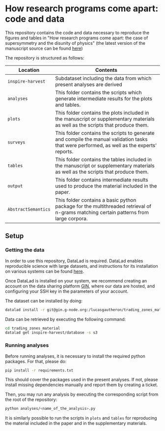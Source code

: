 # How research programs come apart: code and data

This repository contains the code and data necessary to reproduce the figures and tables in "How research programs come apart: the case of supersymmetry and the disunity of physics" (the latest version of the manuscript source can be found [here](https://github.com/lucasgautheron/supersymmetry_trading_zone_paper))

The repository is structured as follows:

| **Location**        | **Contents**                                                                                                                    |
|---------------------|---------------------------------------------------------------------------------------------------------------------------------|
| ``inspire-harvest`` | Subdataset including the data from which present analyses are derived                                                           |
| ``analyses``        | This folder contains the scripts which generate intermediate results for the plots and tables.                                  |
| ``plots``           | This folder contains the plots included in the manuscript or supplementary materials as well as the scripts that produce them.  |
| ``surveys``          | This folder contains the scripts to generate and compile the manual validation tasks that were performed, as well as the experts' reports.                                       |
| ``tables``          | This folder contains the tables included in the manuscript or supplementary materials as well as the scripts that produce them. |
| ``output``          | This folder contains intermediate results used to produce the material included in the paper.                                       |
| ``AbstractSemantics`` | This folder contains a basic python package for the multithreaded retrieval of n-grams matching certain patterns from large corpora.                                       |

## Setup

### Getting the data

In order to use this repository, DataLad is required. DataLad enables reproducible science with large datasets, and instructions for its installation on various systems can be found [here](https://handbook.datalad.org/en/latest/intro/installation.html).

Once DataLad is installed on your system, we recommend creating an account on the data sharing platform [GIN](https://gin.g-node.org/), where our data are hosted, and configuring your SSH key in the parameters of your account.

The dataset can be installed by doing:

```bash
datalad install -r git@gin.g-node.org:/lucasgautheron/trading_zones_material.git
```

Data can be retrieved by executing the following command:

```bash
cd trading_zones_material
datalad get inspire-harvest/database -s s3
```

### Running analyses

Before running analyses, it is necessary to install the required python packages.
For that, please do:

```bash
pip install -r requirements.txt
```

This should cover the packages used in the present analyses. If not, please install missing dependencies manually and report them by creating a ticket.

Then, you may run any analysis by executing the corresponding script from the root of the repository:

```bash
python analyses/<name_of_the_analysis>.py
```

It is similarly possible to run the scripts in ``plots`` and ``tables`` for reproducing the material included in the paper and in the supplementary materials.

